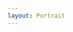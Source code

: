 ```yaml
---
layout: Portrait
---
```


<script type="text/javascript">
    require(['custom'], function(custom){
        ajaxload('Portrait', 'Begruessung');
    });
</script>

